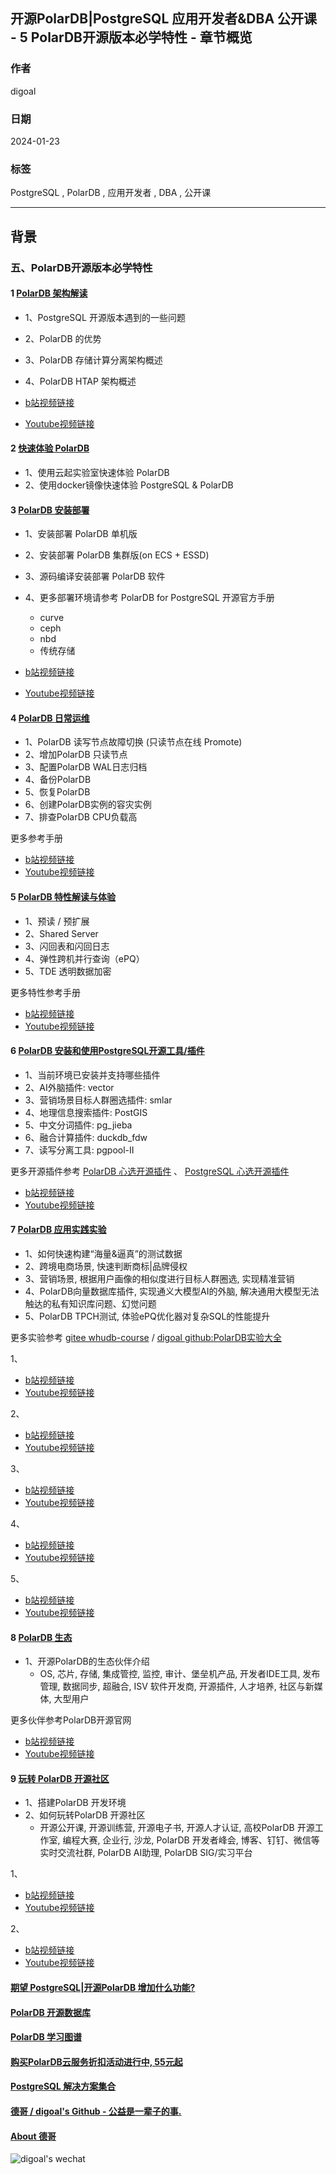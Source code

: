 ## 开源PolarDB|PostgreSQL 应用开发者&DBA 公开课 - 5 PolarDB开源版本必学特性 - 章节概览        
                      
### 作者                      
digoal                      
                      
### 日期                      
2024-01-23                      
                      
### 标签                      
PostgreSQL , PolarDB , 应用开发者 , DBA , 公开课            
                      
----                      
                      
## 背景     
### 五、PolarDB开源版本必学特性    
  
#### 1 [PolarDB 架构解读](../202401/20240124_02.md)      
- 1、PostgreSQL 开源版本遇到的一些问题
- 2、PolarDB 的优势
- 3、PolarDB 存储计算分离架构概述
- 4、PolarDB HTAP 架构概述
  
- [b站视频链接](https://www.bilibili.com/video/BV1dHcRegEWt/)  
- [Youtube视频链接](https://youtu.be/vpUc_BrI0NI)  
  
#### 2 [快速体验 PolarDB](../202401/20240125_06.md)      
- 1、使用云起实验室快速体验 PolarDB  
- 2、使用docker镜像快速体验 PostgreSQL & PolarDB
  
#### 3 [PolarDB 安装部署](../202401/20240124_04.md)  
- 1、安装部署 PolarDB 单机版
- 2、安装部署 PolarDB 集群版(on ECS + ESSD)
- 3、源码编译安装部署 PolarDB 软件
- 4、更多部署环境请参考 PolarDB for PostgreSQL 开源官方手册
    - curve  
    - ceph  
    - nbd  
    - 传统存储  
  
- [b站视频链接](https://www.bilibili.com/video/BV1LHcRe3EKV/)  
- [Youtube视频链接](https://youtu.be/-VKm9R1sHfg)
  
#### 4 [PolarDB 日常运维](../202401/20240125_05.md)  
- 1、PolarDB 读写节点故障切换 (只读节点在线 Promote)
- 2、增加PolarDB 只读节点
- 3、配置PolarDB WAL日志归档
- 4、备份PolarDB
- 5、恢复PolarDB
- 6、创建PolarDB实例的容灾实例
- 7、排查PolarDB CPU负载高
  
更多参考手册  
  
- [b站视频链接](https://www.bilibili.com/video/BV1oJcRerETk/)  
- [Youtube视频链接](https://youtu.be/L9Yz6YOOyck)  
  
  
#### 5 [PolarDB 特性解读与体验](../202401/20240125_07.md)  
- 1、预读 / 预扩展
- 2、Shared Server
- 3、闪回表和闪回日志
- 4、弹性跨机并行查询（ePQ）
- 5、TDE 透明数据加密
  
更多特性参考手册  
  
- [b站视频链接](https://www.bilibili.com/video/BV19wf8YFEsk/)  
- [Youtube视频链接](https://www.youtube.com/watch?v=ly3EH94kk_k)  
  
#### 6 [PolarDB 安装和使用PostgreSQL开源工具/插件](../202401/20240126_03.md)  
- 1、当前环境已安装并支持哪些插件
- 2、AI外脑插件: vector
- 3、营销场景目标人群圈选插件: smlar
- 4、地理信息搜索插件: PostGIS
- 5、中文分词插件: pg_jieba
- 6、融合计算插件: duckdb_fdw
- 7、读写分离工具: pgpool-II
  
更多开源插件参考 [PolarDB 心选开源插件](../202212/20221223_03.md) 、 [PostgreSQL 心选开源插件](../202307/20230710_03.md)    
  
- [b站视频链接](https://www.bilibili.com/video/BV14BfhYsEBZ/)  
- [Youtube视频链接](https://www.youtube.com/watch?v=9sqgkCitKOE)  
  
#### 7 [PolarDB 应用实践实验](../202401/20240129_01.md)  
- 1、如何快速构建“海量&逼真”的测试数据
- 2、跨境电商场景, 快速判断商标|品牌侵权
- 3、营销场景, 根据用户画像的相似度进行目标人群圈选, 实现精准营销
- 4、PolarDB向量数据库插件, 实现通义大模型AI的外脑, 解决通用大模型无法触达的私有知识库问题、幻觉问题
- 5、PolarDB TPCH测试, 体验ePQ优化器对复杂SQL的性能提升   
    
更多实验参考 [gitee whudb-course](https://gitee.com/polardb/whudb-course) / [digoal github:PolarDB实验大全](../202308/20230822_02.md)   
   
1、  
- [b站视频链接](https://www.bilibili.com/video/BV1RYf5YXE3w/)  
- [Youtube视频链接](https://www.youtube.com/watch?v=ZbhP6g5zsYU)  
  
2、   
- [b站视频链接](https://www.bilibili.com/video/BV1RYf5YXENh/)  
- [Youtube视频链接](https://www.youtube.com/watch?v=Xso_QhYki8Q)  
   
3、  
- [b站视频链接](https://www.bilibili.com/video/BV1eYf5Y9E2q/)  
- [Youtube视频链接](https://www.youtube.com/watch?v=EHrjp55Ha9M)  
    
4、  
- [b站视频链接](https://www.bilibili.com/video/BV1QafHYqELP/)  
- [Youtube视频链接](https://www.youtube.com/watch?v=yG-lSYgV0hU)  
    
5、   
- [b站视频链接](https://www.bilibili.com/video/BV1ipfHYCEK2/)  
- [Youtube视频链接](https://www.youtube.com/watch?v=QqTKEO1fsDI)  
   
#### 8 [PolarDB 生态](../202401/20240130_02.md)  
- 1、开源PolarDB的生态伙伴介绍
    - OS, 芯片, 存储, 集成管控, 监控, 审计、堡垒机产品, 开发者IDE工具, 发布管理, 数据同步, 超融合, ISV 软件开发商, 开源插件, 人才培养, 社区与新媒体, 大型用户 
  
更多伙伴参考PolarDB开源官网   
   
- [b站视频链接](https://www.bilibili.com/video/BV138FNeZEti/)  
- [Youtube视频链接](https://www.youtube.com/watch?v=YZKHffdVIBY)  
  
#### 9 [玩转 PolarDB 开源社区](../202401/20240130_04.md)   
- 1、搭建PolarDB 开发环境
- 2、如何玩转PolarDB 开源社区
    - 开源公开课, 开源训练营, 开源电子书, 开源人才认证, 高校PolarDB 开源工作室, 编程大赛, 企业行, 沙龙, PolarDB 开发者峰会, 博客、钉钉、微信等实时交流社群, PolarDB AI助理, PolarDB SIG/实习平台  
  
1、     
- [b站视频链接](https://www.bilibili.com/video/BV1LHcRe3ETk/)  
- [Youtube视频链接](https://youtu.be/fmnebIBhhbg)
  
2、  
- [b站视频链接](https://www.bilibili.com/video/BV1Q8FNeZERi/)  
- [Youtube视频链接](https://www.youtube.com/watch?v=XZaG_SkjmF0)  
  
#### [期望 PostgreSQL|开源PolarDB 增加什么功能?](https://github.com/digoal/blog/issues/76 "269ac3d1c492e938c0191101c7238216")
  
  
#### [PolarDB 开源数据库](https://openpolardb.com/home "57258f76c37864c6e6d23383d05714ea")
  
  
#### [PolarDB 学习图谱](https://www.aliyun.com/database/openpolardb/activity "8642f60e04ed0c814bf9cb9677976bd4")
  
  
#### [购买PolarDB云服务折扣活动进行中, 55元起](https://www.aliyun.com/activity/new/polardb-yunparter?userCode=bsb3t4al "e0495c413bedacabb75ff1e880be465a")
  
  
#### [PostgreSQL 解决方案集合](../201706/20170601_02.md "40cff096e9ed7122c512b35d8561d9c8")
  
  
#### [德哥 / digoal's Github - 公益是一辈子的事.](https://github.com/digoal/blog/blob/master/README.md "22709685feb7cab07d30f30387f0a9ae")
  
  
#### [About 德哥](https://github.com/digoal/blog/blob/master/me/readme.md "a37735981e7704886ffd590565582dd0")
  
  
![digoal's wechat](../pic/digoal_weixin.jpg "f7ad92eeba24523fd47a6e1a0e691b59")
  
